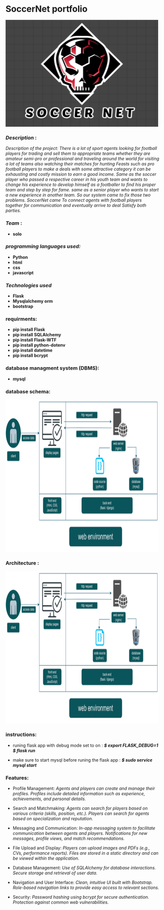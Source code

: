# SoccerNet portfolio

<img src="./static/images/beast.png" alt="beast" width="500" height="350">

### *Description* : 
*Description of the project:*
*There is a lot of sport agents looking for football players for trading and sell them to appropriate teams whether they are amateur semi-pro or professional and traveling around the world for visiting a lot of teams also watching their matches for hunting Feasts such as pro football players to make a deals with some attractive category it can be exhausting and costly mission to earn a good income. Same as the soccer player who passed a respective career in his youth team and wants to change his experience to develop himself as a footballer to find his proper team and step by step for fame. same as a senior player who wants to start a new experience in another team. So our system came to fix those two problems. SoccerNet came To connect agents with football players together for communication and eventually arrive to deal Satisfy both parties.*

### *Team* : 
- **solo**

### *programming languages used:*
- **Python**
- **html**
- **css**
- **javascript**

### *Technologies used*
- **Flask**
- **Mysqlalchemy orm**
- **bootstrap**

### requirments:
- **pip install Flask**
- **pip install SQLAlchemy**
- **pip install Flask-WTF**
- **pip install python-dotenv**
- **pip install datetime**
- **pip install bcrypt**

### database managment system (DBMS):
- **mysql**

### database schema:
<img src="./static/images/architecture.png" alt="archi" width="500" height="500">

### Architecture :
<img src="./static/images/architecture.png" alt="archi" width="500" height="500">


### instructions:
- runing flask app with debug mode set to on :
***$ export FLASK_DEBUG=1***
***$ flask run***

- make sure to start mysql before runing the flask app :
***$ sudo service mysql start***

### Features:
- Profile Management: 
*Agents and players can create and manage their profiles.*
*Profiles include detailed information such as experience, achievements, and personal details.*

- Search and Matchmaking:
*Agents can search for players based on various criteria (skills, position, etc.).*
*Players can search for agents based on specialization and reputation.*

- Messaging and Communication:
*In-app messaging system to facilitate communication between agents and players.*
*Notifications for new messages, profile views, and match recommendations.*

- File Upload and Display:
*Players can upload images and PDFs (e.g., CVs, performance reports).*
*Files are stored in a static directory and can be viewed within the application.*

- Database Management:
*Use of SQLAlchemy for database interactions.*
*Secure storage and retrieval of user data.*

- Navigation and User Interface:
*Clean, intuitive UI built with Bootstrap.*
*Role-based navigation links to provide easy access to relevant sections.*

- Security:
*Password hashing using bcrypt for secure authentication.*
*Protection against common web vulnerabilities.*
